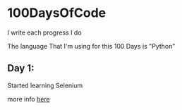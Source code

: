 # 100DaysOfCode
I write each progress I do

The language That I'm using for this 100 Days is "Python"

## Day 1:

Started learning Selenium

more info [here](Day1/Day1.md)
